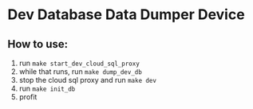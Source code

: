 # Dev Database Data Dumper Device

## How to use:
1. run `make start_dev_cloud_sql_proxy`
1. while that runs, run `make dump_dev_db`
1. stop the cloud sql proxy and run `make dev` 
1. run `make init_db`
1. profit
